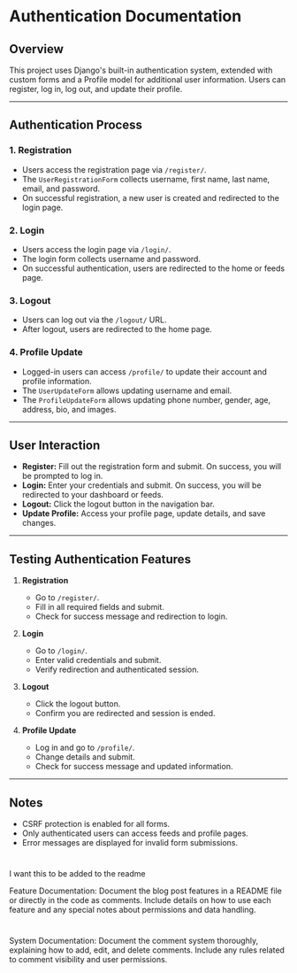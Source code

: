 # Authentication Documentation

## Overview
This project uses Django's built-in authentication system, extended with custom forms and a Profile model for additional user information. Users can register, log in, log out, and update their profile.

---

## Authentication Process

### 1. **Registration**
- Users access the registration page via `/register/`.
- The `UserRegistrationForm` collects username, first name, last name, email, and password.
- On successful registration, a new user is created and redirected to the login page.

### 2. **Login**
- Users access the login page via `/login/`.
- The login form collects username and password.
- On successful authentication, users are redirected to the home or feeds page.

### 3. **Logout**
- Users can log out via the `/logout/` URL.
- After logout, users are redirected to the home page.

### 4. **Profile Update**
- Logged-in users can access `/profile/` to update their account and profile information.
- The `UserUpdateForm` allows updating username and email.
- The `ProfileUpdateForm` allows updating phone number, gender, age, address, bio, and images.

---

## User Interaction

- **Register:** Fill out the registration form and submit. On success, you will be prompted to log in.
- **Login:** Enter your credentials and submit. On success, you will be redirected to your dashboard or feeds.
- **Logout:** Click the logout button in the navigation bar.
- **Update Profile:** Access your profile page, update details, and save changes.

---

## Testing Authentication Features

1. **Registration**
   - Go to `/register/`.
   - Fill in all required fields and submit.
   - Check for success message and redirection to login.

2. **Login**
   - Go to `/login/`.
   - Enter valid credentials and submit.
   - Verify redirection and authenticated session.

3. **Logout**
   - Click the logout button.
   - Confirm you are redirected and session is ended.

4. **Profile Update**
   - Log in and go to `/profile/`.
   - Change details and submit.
   - Check for success message and updated information.

---

## Notes
- CSRF protection is enabled for all forms.
- Only authenticated users can access feeds and profile pages.
- Error messages are displayed for invalid form submissions.




#
I want this to be added to the readme

Feature Documentation:
Document the blog post features in a README file or directly in the code as comments. Include details on how to use each feature and any special notes about permissions and data handling.

#
System Documentation:
Document the comment system thoroughly, explaining how to add, edit, and delete comments. Include any rules related to comment visibility and user permissions.